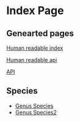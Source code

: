 <!-- ---
permalink: index
--- -->

# Index Page

## Genearted pages 
[Human readable index](https://dane-2pi.github.io/demo_json_api/index_hr)

[Human readable api](https://dane-2pi.github.io/demo_json_api/api)

[API](https://dane-2pi.github.io/demo_json_api/api.json)

## Species 
- [Genus Species](https://dane-2pi.github.io/demo_json_api/data/genus_species.json)
- [Genus Species2](https://dane-2pi.github.io/demo_json_api/data/genus_species2.json)


